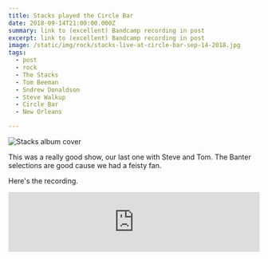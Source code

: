 ```yaml
---
title: Stacks played the Circle Bar
date: 2018-09-14T21:00:00.000Z
summary: link to (excellent) Bandcamp recording in post
excerpt: link to (excellent) Bandcamp recording in post
image: /static/img/rock/stacks-live-at-circle-bar-sep-14-2018.jpg
tags:
  - post 
  - rock
  - The Stacks
  - Tom Beeman
  - Sndrew Donaldson
  - Steve Walkup
  - Circle Bar
  - New Orleans

---
```


![Stacks album cover](/static/img/rock/stacks-live-at-circle-bar-sep-14-2018.jpg "Stacks")

This was a really good show, our last one with Steve and Tom. The Banter selections are good cause we had a feisty fan.

Here's the recording.

<iframe style="border: 0; width: 100%; height: 120px;" src="https://bandcamp.com/EmbeddedPlayer/album=1045225060/size=large/bgcol=ffffff/linkcol=0687f5/tracklist=false/artwork=small/transparent=true/" seamless><a href="http://thestacksnola.bandcamp.com/album/live-at-circle-bar-september-14-2018">Live At Circle Bar September 14, 2018 by The Stacks</a></iframe>

